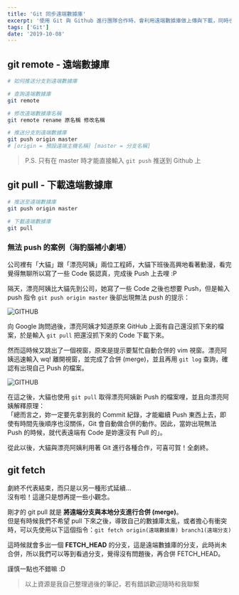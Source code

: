 ```yaml
---
title: 'Git 同步遠端數據庫'
excerpt: '使用 Git 與 Github 進行團隊合作時，會利用遠端數據庫做上傳與下載，同時也會出現 Git 衝突，本篇文講解如何處理這些狀況。'
tags: ['Git']
date: '2019-10-08'
---
```


## git remote - 遠端數據庫

```bash
# 如何推送分支到遠端數據庫

# 查詢遠端數據庫
git remote

# 修改遠端數據庫名稱
git remote rename 原名稱 修改名稱

# 推送分支到遠端數據庫
git push origin master
# [origin = 預設遠端主機名稱] [master = 分支名稱]
```

> P.S. 只有在 master 時才能直接輸入 `git push` 推送到 Github 上

## git pull - 下載遠端數據庫

```bash
# 推送至遠端數據庫
git push origin master

# 下載遠端數據庫
git pull
```

### 無法 push 的案例（海豹腦補小劇場）

公司裡有「大貓」跟「漂亮阿姨」兩位工程師，大貓下班後高興地看著動漫，看完覺得無聊所以寫了一些 Code 裝認真，完成後 Push 上去哩 :P

隔天，漂亮阿姨比大貓先到公司，她寫了一些 Code 之後也想要 Push，但是輸入 push 指令 `git push origin master` 後卻出現無法 push 的提示：

![GITHUB](https://i.imgur.com/qU1BLaO.png)

向 Google 詢問過後，漂亮阿姨才知道原來 GitHub 上面有自己還沒抓下來的檔案，於是輸入 `git pull` 把還沒抓下來的 Code 下載下來。

然而這時候又跳出了一個視窗，原來是提示要幫忙自動合併的 vim 視窗。漂亮阿姨迅速輸入 wq! 離開視窗，並完成了合併 (merge)，並且再用 `git log` 查詢，確認有出現自己 Push 的檔案。

![GITHUB](https://i.imgur.com/6ZET7Hb.png)

在這之後，大貓也使用 `git pull` 取得漂亮阿姨新 Push 的檔案哩，並且向漂亮阿姨解釋原理：  
「總而言之，妳一定要先拿到我的 Commit 紀錄，才能繼續 Push 東西上去，即使有時間先後順序也沒關係，Git 會自動做合併的動作。因此，當妳出現無法 Push 的時候，就代表遠端有 Code 是妳還沒有 Pull 的」。

從此以後，大貓與漂亮阿姨利用著 Git 進行各種合作，可喜可賀！全劇終。

## git fetch

劇終不代表結束，而只是以另一種形式延續…  
沒有啦！這邊只是想再提一些小觀念。

剛才的 git pull 就是 **將遠端分支與本地分支進行合併 (merge)**。  
但是有時候我們不希望 pull 下來之後，導致自己的數據庫太亂，或者擔心有衝突時，可以先使用以下這個指令：`git fetch origin(遠端數據庫) branch1(遠端分支)`

這時候就會多出一個 **FETCH_HEAD** 的分支，這是遠端數據庫的分支，此時尚未合併，所以我們可以等到看過分支，覺得沒有問題後，再合併 FETCH_HEAD。

謹慎一點也不錯嘛 :D

> 以上資源是我自己整理過後的筆記，若有錯誤歡迎隨時和我聯繫
